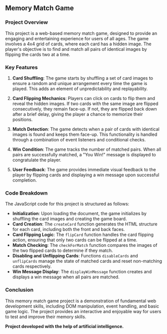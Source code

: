 ## Memory Match Game

### Project Overview
This project is a web-based memory match game, designed to provide an engaging and entertaining experience for users of all ages. The game involves a 4x4 grid of cards, where each card has a hidden image. The player's objective is to find and match all pairs of identical images by flipping the cards two at a time.

### Key Features
1. **Card Shuffling**: The game starts by shuffling a set of card images to ensure a random and unique arrangement every time the game is played. This adds an element of unpredictability and replayability.

2. **Card Flipping Mechanics**: Players can click on cards to flip them and reveal the hidden images. If two cards with the same image are flipped consecutively, they remain face-up. If not, they are flipped back down after a brief delay, giving the player a chance to memorize their positions.

3. **Match Detection**: The game detects when a pair of cards with identical images is found and keeps them face-up. This functionality is handled through a combination of event listeners and conditional checks.

4. **Win Condition**: The game tracks the number of matched pairs. When all pairs are successfully matched, a "You Win!" message is displayed to congratulate the player.

5. **User Feedback**: The game provides immediate visual feedback to the player by flipping cards and displaying a win message upon successful completion.

### Code Breakdown
The JavaScript code for this project is structured as follows:

- **Initialization**: Upon loading the document, the game initializes by shuffling the card images and creating the game board.
- **Card Creation**: The `createCard` function generates the HTML structure for each card, including both the front and back faces.
- **Card Flipping Logic**: The `flipCard` function handles the card flipping action, ensuring that only two cards can be flipped at a time.
- **Match Checking**: The `checkForMatch` function compares the images of the two flipped cards to determine if they match.
- **Disabling and Unflipping Cards**: Functions `disableCards` and `unflipCards` manage the state of matched cards and reset non-matching cards respectively.
- **Win Message Display**: The `displayWinMessage` function creates and displays a win message when all pairs are matched.

### Conclusion
This memory match game project is a demonstration of fundamental web development skills, including DOM manipulation, event handling, and basic game logic. The project provides an interactive and enjoyable way for users to test and improve their memory skills.

**Project developed with the help of artificial intelligence.**
